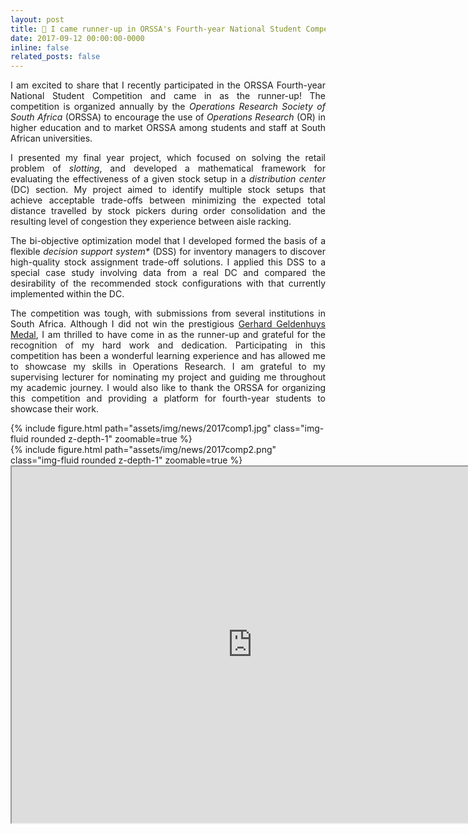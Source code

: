 ```yaml
---
layout: post
title: 🥈 I came runner-up in ORSSA's Fourth-year National Student Competition
date: 2017-09-12 00:00:00-0000
inline: false
related_posts: false
---
```


<p align="justify">
I am excited to share that I recently participated in the ORSSA Fourth-year National Student Competition and came in as the runner-up! The competition is organized annually by the <em>Operations Research Society of South Africa</em> (ORSSA) to encourage the use of <em>Operations Research</em> (OR) in higher education and to market ORSSA among students and staff at South African universities.
</p>
<p align="justify">
I presented my final year project, which focused on solving the retail problem of <em>slotting</em>, and developed a mathematical framework for evaluating the effectiveness of a given stock setup in a <em>distribution center</em> (DC) section. My project aimed to identify multiple stock setups that achieve acceptable trade-offs between minimizing the expected total distance travelled by stock pickers during order consolidation and the resulting level of congestion they experience between aisle racking.
</p>
<p align="justify">
The bi-objective optimization model that I developed formed the basis of a flexible <em>decision support system*</em> (DSS) for inventory managers to discover high-quality stock assignment trade-off solutions. I applied this DSS to a special case study involving data from a real DC and compared the desirability of the recommended stock configurations with that currently implemented within the DC.
</p>
<p align="justify">
The competition was tough, with submissions from several institutions in South Africa. Although I did not win the prestigious <a href='https://www.orssa.org.za/honscomp'>Gerhard Geldenhuys Medal</a>, I am thrilled to have come in as the runner-up and grateful for the recognition of my hard work and dedication. Participating in this competition has been a wonderful learning experience and has allowed me to showcase my skills in Operations Research. I am grateful to my supervising lecturer for nominating my project and guiding me throughout my academic journey. I would also like to thank the ORSSA for organizing this competition and providing a platform for fourth-year students to showcase their work.
</p>

<div class="row mt-3">
    <div class="col-sm mt-3 mt-md-0">
        {% include figure.html path="assets/img/news/2017comp1.jpg" class="img-fluid rounded z-depth-1" zoomable=true %}
    </div>
    <div class="col-sm mt-3 mt-md-0">
        {% include figure.html path="assets/img/news/2017comp2.png" class="img-fluid rounded z-depth-1" zoomable=true %}
    </div>
</div>
<iframe width="770" height="570.32" src="https://www.youtube.com/embed/S_QAAFVKKo0"></iframe>

